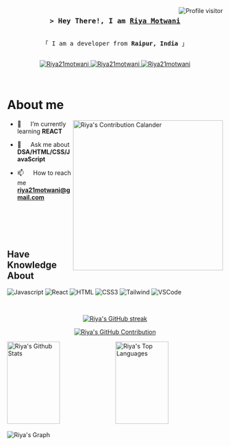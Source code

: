 <a href="https://komarev.com/ghpvc/?username=Riya21motwani">
  <img align="right" src="https://komarev.com/ghpvc/?username=Riya21motwani&label=Visitors&color=0e75b6&style=flat" alt="Profile visitor" />
</a>


<!-- Intro  -->
<h3 align="center">
        <samp>&gt; Hey There!, I am
                <b><a target="_blank" href="#">Riya Motwani</a></b>
        </samp>
</h3>


<p align="center"> 
  <samp>
    <br>
    「 I am a developer from <b>Raipur, India</b> 」
    <br>
    <br>
  </samp>
</p>

<p align="center">
 <!-- <a href="" target="blank">
  <img src="https://img.shields.io/badge/Website-DC143C?style=for-the-badge&logo=medium&logoColor=white" alt="Riya21motwani" />
 </a> -->
 <a href="https://www.linkedin.com/in/riya-motwani-402a0825a" target="_blank">
  <img src="https://img.shields.io/badge/LinkedIn-0077B5?style=for-the-badge&logo=linkedin&logoColor=white" alt="Riya21motwani"/>
 </a>
  
<a href="https://mail.google.com/mail/?view=cm&fs=1&to=riya21motwani@gmail.com" target="_blank">
  <img src="https://img.shields.io/badge/Gmail-D14836?style=for-the-badge&logo=gmail&logoColor=white" alt="Riya21motwani"/>
</a>


 <a href="https://www.instagram.com/_.riya__motwani._?igsh=MWlrMm1uaG50bm80Zg==" target="_blank">
  <img src="https://img.shields.io/badge/Instagram-fe4164?style=for-the-badge&logo=instagram&logoColor=white" alt="Riya21motwani" />
 </a>
 
</p>
<br />

<!-- About Section -->
 # About me
 
<p>
 <img align="right" width="350" src="https://ssr-contributions-svg.vercel.app/_/Riya21motwani?chart=3dbar&gap=0.6&scale=2&gradient=true&animation=wave&animation_duration=10&format=svg&weeks=10&theme=yellow_wine&widget_size=medium&dark=true" alt="Riya's Contribution Calander" />

  - 🌱 &emsp; I’m currently learning **REACT**

  - 💬 &emsp; Ask me about **DSA/HTML/CSS/JavaScript**

  - 📫 &emsp; How to reach me **riya21motwani@gmail.com**

</p>

<br/>
<br/>
<br/>
<br/>

## Have Knowledge About

![Javascript](https://img.shields.io/badge/Javascript-F0DB4F?style=for-the-badge&labelColor=black&logo=javascript&logoColor=F0DB4F)
![React](https://img.shields.io/badge/-React-61DBFB?style=for-the-badge&labelColor=black&logo=react&logoColor=61DBFB)
![HTML](https://img.shields.io/badge/HTML5-E34F26?style=for-the-badge&logo=html5&logoColor=white)
![CSS3](https://img.shields.io/badge/CSS3-1572B6?style=for-the-badge&logo=css3&logoColor=white)
![Tailwind](https://img.shields.io/badge/Tailwind_CSS-092749?style=for-the-badge&logo=tailwindcss&logoColor=06B6D4&labelColor=000000)
![VSCode](https://img.shields.io/badge/Visual_Studio-0078d7?style=for-the-badge&logo=visual%20studio&logoColor=white)

<br/>


<p align="center">
  <a href="https://github.com/Riya21motwani">
    <img src="https://github-readme-streak-stats.herokuapp.com/?user=Riya21motwani&theme=radical&border=7F3FBF&background=0D1117" alt="Riya's GitHub streak"/>
  </a>
</p>

<p align="center">
  <a href="https://github.com/Riya21motwani">
    <img src="https://github-profile-summary-cards.vercel.app/api/cards/profile-details?username=Riya21motwani&theme=radical" alt="Riya's GitHub Contribution"/>
  </a>
</p>



<a> 
    <a href="https://github.com/Riya21motwani"><img alt="Riya's Github Stats" src="https://denvercoder1-github-readme-stats.vercel.app/api?username=Riya21motwani&show_icons=true&count_private=true&theme=react&border_color=7F3FBF&bg_color=0D1117&title_color=F85D7F&icon_color=F8D866" height="192px" width="49.5%"/></a>
  <a href="https://github.com/Riya21motwani"><img alt="Riya's Top Languages" src="https://denvercoder1-github-readme-stats.vercel.app/api/top-langs/?username=Riya21motwani&langs_count=8&layout=compact&theme=react&border_color=7F3FBF&bg_color=0D1117&title_color=F85D7F&icon_color=F8D866" height="192px" width="49.5%"/></a>
  <br/>
</a>


![Riya's Graph](https://github-readme-activity-graph.vercel.app/graph?username=Riya21motwani&custom_title=Riya%20GitHub%20Activity%20Graph&bg_color=0D1117&color=7F3FBF&line=7F3FBF&point=7F3FBF&area_color=FFFFFF&title_color=FFFFFF&area=true)
